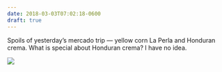 ```yaml
---
date: 2018-03-03T07:02:18-0600
draft: true
---
```




Spoils of yesterday’s mercado trip — yellow corn La Perla and Honduran crema. What is special about Honduran crema? I have no idea.

![](/images/2018/40735d920d.jpg)



